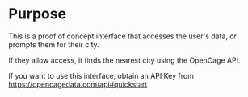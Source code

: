 # Purpose

This is a proof of concept interface that accesses the user's data, or prompts them for their city.

If they allow access, it finds the nearest city using the OpenCage API.

If you want to use this interface, obtain an API Key from https://opencagedata.com/api#quickstart
